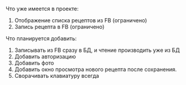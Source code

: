 Что уже имеется в проекте:

1. Отображение списка рецептов из FB (ограничено)
2. Запись рецепта в FB (ограничено)

Что планируется добавить:

1. Записывать из FB сразу в БД, и чтение производить уже из БД
2. Добавить авторизацию
3. Добавить фото
4. Добавить окно просмотра нового рецепта после сохранения.
5. Сворачивать клавиатуру всегда